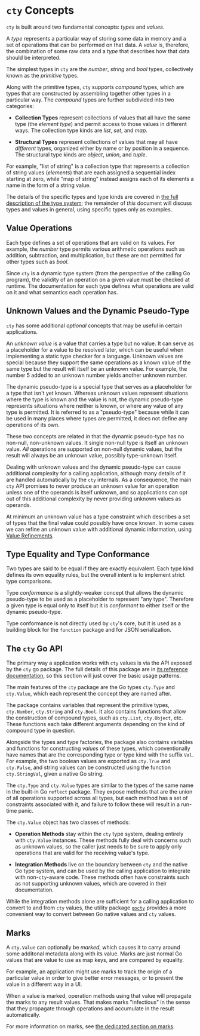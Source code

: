 # `cty` Concepts

`cty` is built around two fundamental concepts: _types_ and _values_.

A _type_ represents a particular way of storing some data in memory and a
set of operations that can be performed on that data. A _value_ is, therefore,
the combination of some raw data and a _type_ that describes how that data
should be interpreted.

The simplest types in `cty` are the _number_, _string_ and _bool_ types,
collectively known as the _primitive_ types.

Along with the primitive types, `cty` supports _compound_ types, which are
types that are constructed by assembling together other types in a particular
way. The _compound_ types are further subdivided into two categories:

- **Collection Types** represent collections of values that all have the same
  type (the _element type_) and permit access to those values in different
  ways. The collection type kinds are _list_, _set_, and _map_.

- **Structural Types** represent collections of values that may all have
  _different_ types, organized either by name or by position in a sequence.
  The structural type kinds are _object_, _union_, and _tuple_.

For example, "list of string" is a collection type that represents a
collection of string values (_elements_) that are each assigned a sequential
index starting at zero, while "map of string" instead assigns each of its
elements a name in the form of a string value.

The details of the specific types and type kinds are covered in
[the full description of the type system](./types.md); the remainder of _this_
document will discuss types and values in general, using specific types only
as examples.

## Value Operations

Each type defines a set of operations that are valid on its values. For
example, the _number_ type permits various arithmetic operations such as
addition, subtraction, and multiplication, but these are not permitted for
other types such as _bool_.

Since `cty` is a dynamic type system (from the perspective of the calling Go
program), the validity of an operation on a given value must be checked at
runtime. The documentation for each type defines what operations are valid
on it and what semantics each operation has.

## Unknown Values and the Dynamic Pseudo-Type

`cty` has some additional _optional_ concepts that may be useful in certain
applications.

An _unknown value_ is a value that carries a type but no value. It can serve
as a placeholder for a value to be resolved later, which can be useful when
implementing a static type checker for a language. Unknown values are special
because they support the same operations as a known value of the same type
but the result will itself be an unknown value. For example, the number 5
added to an unknown number yields another unknown number.

The dynamic pseudo-type is a special type that serves as a placeholder for
a type that isn't yet known. Whereas unknown values represent situations where
the type is known and the value is not, the dynamic pseudo-type represents
situations where neither is known, or where any value of any type is permitted.
It is referred to as a "pseudo-type" because while it can be used in many
places where types are permitted, it does not define any operations of its own.

These two concepts are related in that the dynamic pseudo-type has no non-null,
non-unknown values. It single non-null type is itself an unknown value.
_All_ operations are supported on non-null dynamic values, but the result
will always be an unknown value, possibly type-unknown itself.

Dealing with unknown values and the dynamic pseudo-type can cause additional
complexity for a calling application, although many details of it are handled
automatically by the `cty` internals. As a consequence, the main `cty` API
promises to never produce an unknown value for an operation unless one of the
operands is itself unknown, and so applications can opt out of this additional
complexity by never providing unknown values as operands.

At minimum an unknown value has a type constraint which describes a set of
types that the final value could possibly have once known. In some cases we
can refine an unknown value with additional dynamic information, using
[Value Refinements](refinements.md).

## Type Equality and Type Conformance

Two types are said to be equal if they are exactly equivalent. Each type kind
defines its own equality rules, but the overall intent is to implement strict
type comparisons.

Type _conformance_ is a slightly-weaker concept that allows the dynamic
pseudo-type to be used as a placeholder to represent "any type". Therefore
a given type is equal only to itself but it is _conformant_ to either itself
or the dynamic pseudo-type.

Type conformance is not directly used by `cty`'s core, but it is used as
a building block for the `function` package and for JSON serialization.

## The `cty` Go API

The primary way a application works with `cty` values is via the API exposed
by the `cty` go package. The full details of this package are in
[its reference documentation](https://godoc.org/github.com/zclconf/go-cty/cty),
so this section will just cover the basic usage patterns.

The main features of the `cty` package are the Go types `cty.Type` and `cty.Value`,
which each represent the concept they are named after.

The package contains variables that represent the primitive types, `cty.Number`,
`cty.String` and `cty.Bool`. It also contains functions that allow the
construction of compound types, such as `cty.List`, `cty.Object`, etc. These
functions each take different arguments depending on the kind of compound type
in question.

Alongside the types and type factories, the package also contains variables
and functions for constructing _values_ of these types, which conventionally
have names that are the corresponding type or type kind with the suffix `Val`.
For example, the two boolean values are exported as `cty.True` and `cty.False`,
and string values can be constructed using the function `cty.StringVal`, given
a native Go string.

The `cty.Type` and `cty.Value` types are similar to the types of the same
name in the built-in Go `reflect` package. They expose methods that are the
union of all operations supported across all types, but each method has a
set of constraints associated with it, and failure to follow these will result
in a run-time panic.

The `cty.Value` object has two classes of methods:

- **Operation Methods** stay within the `cty` type system, dealing entirely
  with `cty.Value` instances. These methods fully deal with concerns such as
  unknown values, so the caller just needs to be sure to apply only operations
  that are valid for the receiving value's type.

- **Integration Methods** live on the boundary between `cty` and the native
  Go type system, and can be used by the calling application to integrate
  with non-`cty`-aware code. These methods often have constraints such as not
  supporting unknown values, which are covered in their documentation.

While the integration methods alone are sufficient for a calling application
to convert to and from `cty` values, the utility package
[`gocty`](./gocty.html) provides a more convenient way to convert between
Go native values and `cty` values.

## Marks

A `cty.Value` can optionally be _marked_, which causes it to carry around some
additonal metadata along with its value. Marks are just normal Go values that
are value to use as map keys, and are compared by equality.

For example, an application might use marks to track the origin of a particular
value in order to give better error messages, or to present the value in a
different way in a UI.

When a value is marked, operation methods using that value will propagate the
marks to any result values. That makes marks "infectious" in the sense that
they propagate through operations and accumulate in the result automatically.

For more information on marks, see [the dedicated section on marks](./marks.md).
